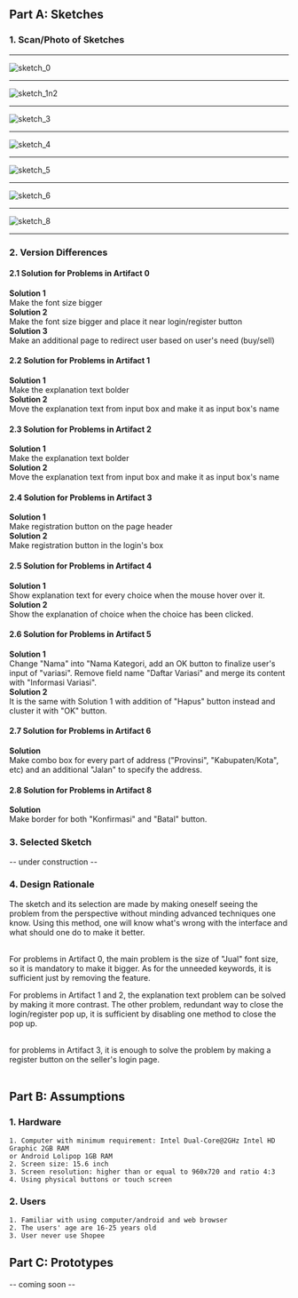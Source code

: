 ## Part A: Sketches

### 1. Scan/Photo of Sketches
---

![sketch_0](image/sketch_0.png)

---

![sketch_1n2](image/sketch_1n2.png)

---

![sketch_3](image/sketch_3.png)

---

![sketch_4](image/sketch_4.png)

---

![sketch_5](image/sketch_5.png)

---

![sketch_6](image/sketch_6.png)

---

![sketch_8](image/sketch_8.png)

---
### 2. Version Differences
#### 2.1 Solution for Problems in Artifact 0
**Solution 1** <br/>
Make the font size bigger <br/>
**Solution 2**<br/>
Make the font size bigger and place it near login/register button<br/>
**Solution 3**<br/>
Make an additional page to redirect user based on user's need (buy/sell)<br/>

#### 2.2 Solution for Problems in Artifact 1
**Solution 1**<br/>
Make the explanation text bolder<br/>
**Solution 2**<br/>
Move the explanation text from input box and make it as input box's name<br/>

#### 2.3 Solution for Problems in Artifact 2
**Solution 1**<br/>
Make the explanation text bolder<br/>
**Solution 2**<br/>
Move the explanation text from input box and make it as input box's name<br/>

#### 2.4 Solution for Problems in Artifact 3
**Solution 1**<br/>
Make registration button on the page header<br/>
**Solution 2**<br/>
Make registration button in the login's box<br/>

#### 2.5 Solution for Problems in Artifact 4
**Solution 1**<br/>
Show explanation text for every choice when the mouse hover over it.<br/>
**Solution 2**<br/>
Show the explanation of choice when the choice has been clicked.<br/>

#### 2.6 Solution for Problems in Artifact 5
**Solution 1**<br/>
Change "Nama" into "Nama Kategori, add an OK button to finalize user's input of "variasi". Remove field name "Daftar Variasi" and merge its content with "Informasi Variasi".<br/>
**Solution 2**<br/>
It is the same with Solution 1 with addition of "Hapus" button instead and cluster it with "OK" button.<br/>

#### 2.7 Solution for Problems in Artifact 6
**Solution**<br/>
Make combo box for every part of address ("Provinsi", "Kabupaten/Kota", etc) and an additional "Jalan" to specify the address.<br/>

#### 2.8 Solution for Problems in Artifact 8
**Solution**<br/>
Make border for both "Konfirmasi" and "Batal" button.<br/>

### 3. Selected Sketch
-- under construction --

### 4. Design Rationale
The sketch and its selection are made by making oneself seeing the problem from the perspective without minding advanced techniques one know. Using this method, one will know what's wrong with the interface and what should one do to make it better.<br/><br/>

For problems in Artifact 0, the main problem is the size of "Jual" font size, so it is mandatory to make it bigger. As for the unneeded keywords, it is sufficient just by removing the feature.

For problems in Artifact 1 and 2, the explanation text problem can be solved by making it more contrast. The other problem, redundant way to close the login/register pop up, it is sufficient by disabling one method to close the pop up.<br/><br/>

for problems in Artifact 3, it is enough to solve the problem by making a register button on the seller's login page.<br/><br/>


## Part B: Assumptions
### 1. Hardware
```
1. Computer with minimum requirement: Intel Dual-Core@2GHz Intel HD Graphic 2GB RAM
or Android Lolipop 1GB RAM
2. Screen size: 15.6 inch
3. Screen resolution: higher than or equal to 960x720 and ratio 4:3
4. Using physical buttons or touch screen
```

### 2. Users
```
1. Familiar with using computer/android and web browser
2. The users' age are 16-25 years old
3. User never use Shopee
```

## Part C: Prototypes
-- coming soon --
